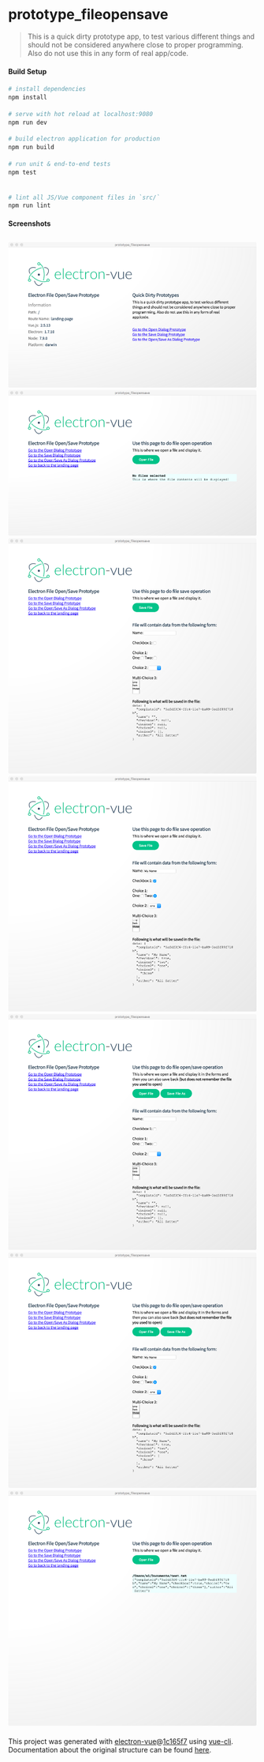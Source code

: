# prototype_fileopensave

> This is a quick dirty prototype app, to test various different things and should not be considered anywhere close to proper programming. Also do not use this in any form of real app/code.

#### Build Setup

``` bash
# install dependencies
npm install

# serve with hot reload at localhost:9080
npm run dev

# build electron application for production
npm run build

# run unit & end-to-end tests
npm test


# lint all JS/Vue component files in `src/`
npm run lint

```


#### Screenshots
![Screenshot Landing page](/doc/screenshot-01.png)
![Screenshot Open page](/doc/screenshot-02.png)
![Screenshot Save page](/doc/screenshot-03.png)
![Screenshot Save page w/ data](/doc/screenshot-04.png)
![Screenshot Open/Save As page w/o data](/doc/screenshot-05.png)
![Screenshot Open/Save As page w/ loaded file data](/doc/screenshot-06.png)
![Screenshot Open page showing serialized JSON file content](/doc/screenshot-07.png)
---

This project was generated with [electron-vue](https://github.com/SimulatedGREG/electron-vue)@[1c165f7](https://github.com/SimulatedGREG/electron-vue/tree/1c165f7c5e56edaf48be0fbb70838a1af26bb015) using [vue-cli](https://github.com/vuejs/vue-cli). Documentation about the original structure can be found [here](https://simulatedgreg.gitbooks.io/electron-vue/content/index.html).
